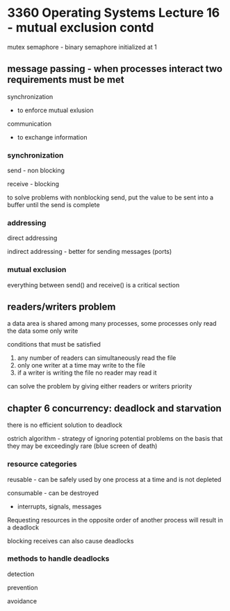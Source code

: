 # 3360 Operating Systems Lecture 16 - mutual exclusion contd

mutex semaphore - binary semaphore initialized at 1

## message passing - when processes interact two requirements must be met

synchronization

- to enforce mutual exlusion

communication

- to exchange information

### synchronization

send - non blocking

receive - blocking

to solve problems with nonblocking send, put the value to be sent into a buffer until the send is complete

### addressing

direct addressing

indirect addressing - better for sending messages (ports)

### mutual exclusion

everything between send() and receive() is a critical section

## readers/writers problem

a data area is shared among many processes, some processes only read the data some only write

conditions that must be satisfied

1. any number of readers can simultaneously read the file
2. only one writer at a time may write to the file
3. if a writer is writing the file no reader may read it

can solve the problem by giving either readers or writers priority

## chapter 6 concurrency: deadlock and starvation

there is no efficient solution to deadlock

ostrich algorithm - strategy of ignoring potential problems on the basis that they may be exceedingly rare (blue screen of death)

### resource categories

reusable - can be safely used by one process at a time and is not depleted

consumable - can be destroyed

- interrupts, signals, messages

Requesting resources in the opposite order of another process will result in a deadlock

blocking receives can also cause deadlocks

### methods to handle deadlocks

detection

prevention

avoidance
